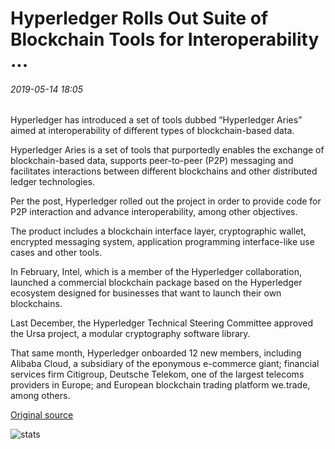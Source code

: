 # Hyperledger Rolls Out Suite of Blockchain Tools for Interoperability ...

###### 2019-05-14 18:05

Hyperledger has introduced a set of tools dubbed “Hyperledger Aries” aimed at interoperability of different types of blockchain-based data.

Hyperledger Aries is a set of tools that purportedly enables the exchange of blockchain-based data, supports peer-to-peer (P2P) messaging and facilitates interactions between different blockchains and other distributed ledger technologies.

Per the post, Hyperledger rolled out the project in order to provide code for P2P interaction and advance interoperability, among other objectives.

The product includes a blockchain interface layer, cryptographic wallet, encrypted messaging system, application programming interface-like use cases and other tools.

In February, Intel, which is a member of the Hyperledger collaboration, launched a commercial blockchain package based on the Hyperledger ecosystem designed for businesses that want to launch their own blockchains.

Last December, the Hyperledger Technical Steering Committee approved the Ursa project, a modular cryptography software library.

That same month, Hyperledger onboarded 12 new members, including Alibaba Cloud, a subsidiary of the eponymous e-commerce giant; financial services firm Citigroup, Deutsche Telekom, one of the largest telecoms providers in Europe; and European blockchain trading platform we.trade, among others.

[Original source](https://cointelegraph.com/news/hyperledger-rolls-out-suite-of-blockchain-tools-for-interoperability)

![stats](https://c.statcounter.com/11760860/0/a89fa40b/1/ "stats")